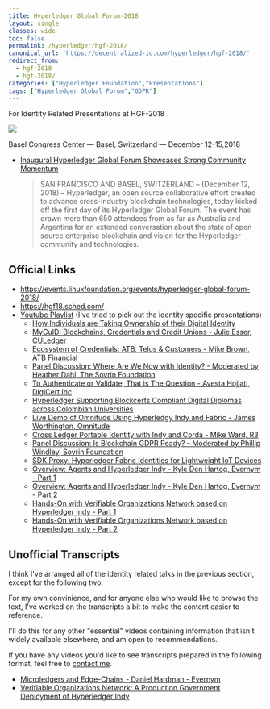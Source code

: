 ```yaml
---
title: Hyperledger Global Forum-2018
layout: single
classes: wide
toc: false
permalink: /hyperledger/hgf-2018/
canonical_url: 'https://decentralized-id.com/hyperledger/hgf-2018/'
redirect_from: 
  - hgf-2018
  - hgf-2018/
categories: ["Hyperledger Foundation","Presentations"]
tags: ["Hyperledger Global Forum","GDPR"]
---
```


For Identity Related Presentations at HGF-2018

<img src="https://i.imgur.com/3WNoTB0.png"/>

Basel Congress Center — Basel, Switzerland — December 12-15,2018 

* [Inaugural Hyperledger Global Forum Showcases Strong Community Momentum](https://www.linuxfoundation.org/press-release/2018/12/inaugural-hyperledger-global-forum-showcases-strong-community-momentum/)
  >SAN FRANCISCO AND BASEL, SWITZERLAND – (December 12, 2018) – Hyperledger, an open source collaborative effort created to advance cross-industry blockchain technologies, today kicked off the first day of its Hyperledger Global Forum. The event has drawn more than 650 attendees from as far as Australia and Argentina for an extended conversation about the state of open source enterprise blockchain and vision for the Hyperledger community and technologies. 

## Official Links
* https://events.linuxfoundation.org/events/hyperledger-global-forum-2018/
* https://hgf18.sched.com/
* [Youtube Playlist](https://www.youtube.com/playlist?list=PL0MZ85B_96CGkWnEvdPy5sB4VRcH2XWuP) (I've tried to pick out the identity specific presentations)
  * [How Individuals are Taking Ownership of their Digital Identity](https://www.youtube.com/watch?v=SdrmA0YNSRw&list=PL0MZ85B_96CGkWnEvdPy5sB4VRcH2XWuP&index=4&t=0s)
  * [MyCuID: Blockchains, Credentials and Credit Unions - Julie Esser, CULedger](https://www.youtube.com/watch?v=PQHx_b59sXg&list=PL0MZ85B_96CGkWnEvdPy5sB4VRcH2XWuP&index=19)
  * [Ecosystem of Credentials: ATB, Telus & Customers - Mike Brown, ATB Financial](https://www.youtube.com/watch?v=QlFmAIPlpmc&list=PL0MZ85B_96CGkWnEvdPy5sB4VRcH2XWuP&index=8&t=0s)
  * [Panel Discussion: Where Are We Now with Identity? - Moderated by Heather Dahl, The Sovrin Foundation](https://www.youtube.com/watch?v=2tEuUbE21s0&list=PL0MZ85B_96CGkWnEvdPy5sB4VRcH2XWuP&index=26)
  * [To Authenticate or Validate, That is The Question - Avesta Hojjati, DigiCert Inc](https://www.youtube.com/watch?v=s4vN3D23dEM&list=PL0MZ85B_96CGkWnEvdPy5sB4VRcH2XWuP&index=30)
  * [Hyperledger Supporting Blockcerts Compliant Digital Diplomas across Colombian Universities](https://www.youtube.com/watch?v=r2BGzIsB4ww&list=PL0MZ85B_96CGkWnEvdPy5sB4VRcH2XWuP&index=24&t=0s)
  * [Live Demo of Omnitude Using Hyperledgy Indy and Fabric - James Worthington, Omnitude](https://www.youtube.com/watch?v=qXJfvFTgYg4&index=35&list=PL0MZ85B_96CGkWnEvdPy5sB4VRcH2XWuP)
  * [Cross Ledger Portable Identity with Indy and Corda - Mike Ward, R3](https://www.youtube.com/watch?v=KeHbYajhizc&list=PL0MZ85B_96CGkWnEvdPy5sB4VRcH2XWuP&index=38)
  * [Panel Discussion: Is Blockchain GDPR Ready? - Moderated by Phillip Windley, Sovrin Foundation](https://www.youtube.com/watch?v=SmV0KBpNpaQ&list=PL0MZ85B_96CGkWnEvdPy5sB4VRcH2XWuP&index=46)
  * [SDK Proxy: Hyperledger Fabric Identities for Lightweight IoT Devices](https://www.youtube.com/watch?v=AMwKr9Lt9d0&list=PL0MZ85B_96CGkWnEvdPy5sB4VRcH2XWuP&index=53)
  * [Overview: Agents and Hyperledger Indy - Kyle Den Hartog, Evernym - Part 1](https://www.youtube.com/watch?v=P_9N-Kt1nFs&list=PL0MZ85B_96CGkWnEvdPy5sB4VRcH2XWuP&index=104)
  * [Overview: Agents and Hyperledger Indy - Kyle Den Hartog, Evernym - Part 2](https://www.youtube.com/watch?v=ctwf02B722o&list=PL0MZ85B_96CGkWnEvdPy5sB4VRcH2XWuP&index=103)
  * [Hands-On with Verifiable Organizations Network based on Hyperledger Indy - Part 1](https://www.youtube.com/watch?v=R5TB-goL3_o&list=PL0MZ85B_96CGkWnEvdPy5sB4VRcH2XWuP&index=108)
  * [Hands-On with Verifiable Organizations Network based on Hyperledger Indy - Part 2](https://www.youtube.com/watch?v=j-lM2hNq1TI&list=PL0MZ85B_96CGkWnEvdPy5sB4VRcH2XWuP&index=107)
 
## Unofficial Transcripts

I think I've arranged all of the identity related talks in the previous section, except for the following two.

For my own convinience, and for anyone else who would like to browse the text, I've worked on the transcripts a bit to make the content easier to reference. 

I'll do this for any other "essential" videos containing information that isn't widely available elsewhere, and am open to recommendations. 

If you have any videos you'd like to see transcripts prepared in the following format, feel free to [contact me](https://infominer.xyz).

* [Microledgers and Edge-Chains - Daniel Hardman - Evernym](Microledgers-Edgechains-Hardman-HGF.md)
* [Verifiable Organizations Network: A Production Government Deployment of Hyperledger Indy](VerifiableOrganizationsNetwork-HGF.md)

